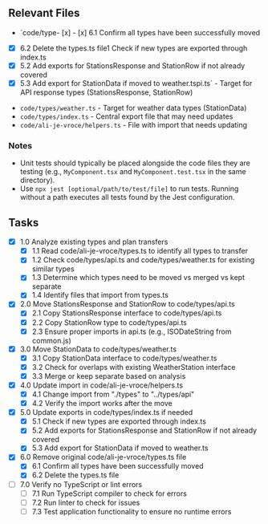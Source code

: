 ## Relevant Files

- `code/type- [x] - [x] 6.1 Confirm all types have been successfully moved
- [x] 6.2 Delete the types.ts file1 Check if new types are exported through index.ts
- [x] 5.2 Add exports for StationsResponse and StationRow if not already covered
- [x] 5.3 Add export for StationData if moved to weather.tspi.ts` - Target for API response types (StationsResponse, StationRow)
- `code/types/weather.ts` - Target for weather data types (StationData)
- `code/types/index.ts` - Central export file that may need updates
- `code/ali-je-vroce/helpers.ts` - File with import that needs updating

### Notes

- Unit tests should typically be placed alongside the code files they are testing (e.g., `MyComponent.tsx` and `MyComponent.test.tsx` in the same directory).
- Use `npx jest [optional/path/to/test/file]` to run tests. Running without a path executes all tests found by the Jest configuration.

## Tasks

- [x] 1.0 Analyze existing types and plan transfers
  - [x] 1.1 Read code/ali-je-vroce/types.ts to identify all types to transfer
  - [x] 1.2 Check code/types/api.ts and code/types/weather.ts for existing similar types
  - [x] 1.3 Determine which types need to be moved vs merged vs kept separate
  - [x] 1.4 Identify files that import from types.ts
- [x] 2.0 Move StationsResponse and StationRow to code/types/api.ts
  - [x] 2.1 Copy StationsResponse interface to code/types/api.ts
  - [x] 2.2 Copy StationRow type to code/types/api.ts
  - [x] 2.3 Ensure proper imports in api.ts (e.g., ISODateString from common.js)
- [x] 3.0 Move StationData to code/types/weather.ts
  - [x] 3.1 Copy StationData interface to code/types/weather.ts
  - [x] 3.2 Check for overlaps with existing WeatherStation interface
  - [x] 3.3 Merge or keep separate based on analysis
- [x] 4.0 Update import in code/ali-je-vroce/helpers.ts
  - [x] 4.1 Change import from "./types" to "../types/api"
  - [x] 4.2 Verify the import works after the move
- [x] 5.0 Update exports in code/types/index.ts if needed
  - [x] 5.1 Check if new types are exported through index.ts
  - [x] 5.2 Add exports for StationsResponse and StationRow if not already covered
  - [x] 5.3 Add export for StationData if moved to weather.ts
- [x] 6.0 Remove original code/ali-je-vroce/types.ts file
  - [x] 6.1 Confirm all types have been successfully moved
  - [x] 6.2 Delete the types.ts file
- [ ] 7.0 Verify no TypeScript or lint errors
  - [ ] 7.1 Run TypeScript compiler to check for errors
  - [ ] 7.2 Run linter to check for issues
  - [ ] 7.3 Test application functionality to ensure no runtime errors
